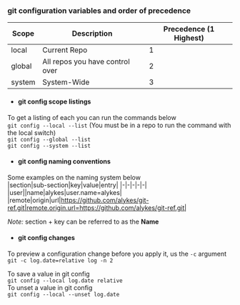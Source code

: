 ### git configuration variables and order of precedence  

| Scope        | Description  | Precedence (1 Highest)|
|--------------|--------------|--|
| local        | Current Repo |1|
| global       | All repos you have control over  |2|
| system       | System-Wide  |3|

- #### git config scope listings
To get a listing of each you can run the commands below  
`git config --local --list`  (You must be in a repo to run the command with the local switch)  
`git config --global --list`    
`git config --system --list`  

- #### git config naming conventions
Some examples on the naming system below  
|section|sub-section|key|value|entry|
|-|-|-|-|-|
|user||name|alykes|user.name=alykes|
|remote|origin|url|https://github.com/alykes/git-ref.git|remote.origin.url=https://github.com/alykes/git-ref.git|

_Note:_ section + key can be referred to as the **Name**  

- #### git config changes
To preview a configuration change before you apply it, us the `-c` argument  
`git -c log.date=relative log -n 2`  

To save a value in git config  
`git config --local log.date relative`  
To unset a value in git config  
`git config --local --unset log.date`  

